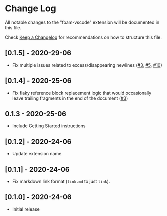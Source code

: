 # Change Log

All notable changes to the "foam-vscode" extension will be documented in this file.

Check [Keep a Changelog](http://keepachangelog.com/) for recommendations on how to structure this file.

## [0.1.5] - 2020-29-06

- Fix multiple issues related to excess/disappearing newlines ([#3](https://github.com/foambubble/foam-vscode/issues/3), [#5](https://github.com/foambubble/foam-vscode/issues/5), [#10](https://github.com/foambubble/foam-vscode/issues/10))

## [0.1.4] - 2020-25-06

- Fix flaky reference block replacement logic that would occasionally leave
trailing fragments in the end of the document ([#3](https://github.com/foambubble/foam-vscode/issues/3))

## 0.1.3 - 2020-25-06

- Include Getting Started instructions

## [0.1.2] - 2020-24-06

- Update extension name.

## [0.1.1] - 2020-24-06

- Fix markdown link format (`link.md` to just `link`).

## [0.1.0] - 2020-24-06

- Initial release
